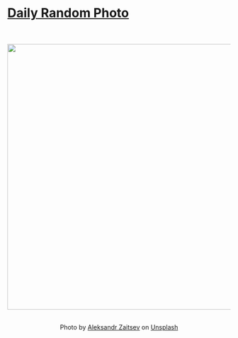 # [Daily Random Photo](https://www.dailyrandomphoto.com/)

<div align="center">
  <br>
  <br>
  <a href="https://www.dailyrandomphoto.com/p/2025/2025-08-25/"><img src="https://images.unsplash.com/photo-1748279944004-f1d733dc711b?crop=entropy&cs=tinysrgb&fit=max&fm=jpg&ixid=M3w3NzUwOHwwfDF8cmFuZG9tfHx8fHx8fHx8MTc1NjA4MjkxMXw&ixlib=rb-4.1.0&q=80&w=1080" width="600px"></a>
  <br>
  <br>
  <p class="has-text-grey">Photo by <a href="https://unsplash.com/@anwaltzzz?utm_source=Daily%20Random%20Photo&amp;utm_medium=referral" target="_blank" rel="noopener noreferrer">Aleksandr Zaitsev</a> on <a href="https://unsplash.com/photos/lisbons-skyline-glows-under-a-beautiful-sunset-zEFfW3kXQR8?utm_source=Daily%20Random%20Photo&amp;utm_medium=referral" target="_blank" rel="noopener noreferrer">Unsplash</a></p>
</div>
